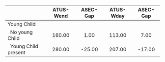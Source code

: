 
|                      |    ATUS-Wend |     ASEC-Gap |    ATUS-Wday |     ASEC-Gap |
| -------------------- | :----------: | :----------: | :----------: | :----------: |
| Young Child          |              |              |              |              |
| &nbsp;&nbsp;No young Child |       160.00 |         1.00 |       113.00 |         7.00 |
| &nbsp;&nbsp;Young Child present |       280.00 |       -25.00 |       207.00 |       -17.00 |

